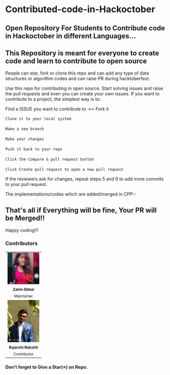# Contributed-code-in-Hackoctober
## Open Repository For Students to Contribute code in Hackoctober in different Languages...

## This Repository is meant for everyone to create code and learn to contribute to open source

People can star, fork or clone this repo and can add any type of data structures or algorithm codes and can raise PR during hacktoberfest.

Use this repo for contributing in open source.
Start solving issues and raise the pull requests and even you can create your own issues.
If you want to contribute to a project, the simplest way is to:

Find a ISSUE you want to contribute to ->> Fork it

    Clone it to your local system

    Make a new branch

    Make your changes

    Push it back to your repo

    Click the Compare & pull request button

    Click Create pull request to open a new pull request

If the reviewers ask for changes, repeat steps 5 and 6 to add more commits to your pull request.

The implementations/codes which are added/merged in CPP-:


## That's all if Everything will be fine, Your PR will be Merged!!

Happy coding!!!

### Contributors
<!-- Don't Change under this line-->
<!-- Contributors:List-->
<table>
    <tr>       
      <td align="center"><a href="https://github.com/zahinekbal"><img src="img/zahinekbal.jpg" width="100px;" alt="Zahin Ekbal"/><br /><sub><b>Zahin Ekbal</b></br> Maintainer</sub></a></td>
    </tr>
    <tr>
      <td align="center"><a href="https://github.com/prototype-raj"><img src="img/rajarshi.jpg" width="100 px" alt="Rajarshi Rakshit"/><br><sub><b>Rajarshi Rakshit</b><br> Contributor</sub>
      </td>	
    </tr>
</table>

#### Don't forget to Give a Star(⭐) on Repo.

